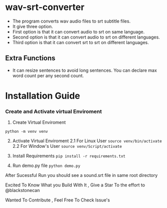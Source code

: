 # wav-srt-converter
- The program converts wav audio files to srt subtitle files.
- It give three option.
- First option is that it can convert audio to srt on same language.
- Second option is that it can convert audio to srt on different languages.
- Third option is that it can convert srt to srt on different languages.

## Extra Functions
- It can resize sentences to avoid long sentences. You can declare max word count per any second count.


# Installation Guide 

### Create and Activate virtual Enviroment 
1. Create Virtual Enviroment 

```python -m venv venv ```

2. Activate Virtual Enviroment 
    2.1 For Linux User
    ``` source venv/bin/activate ```
    2.2 For Window's User
    ``` source venv/Script/activate ```

3. Install Requirements
```pip install -r requirements.txt```

4. Run demo.py file
```python demo.py```

After Sucessful Run you should see a sound.srt file in same root directory 

Excited To Know What you Build With It , Give a Star To the effort to @blackstonecan

Wanted To Contribute , Feel Free To Check Issue's 
